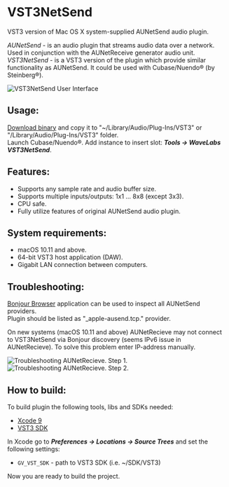 VST3NetSend
===========

VST3 version of Mac OS X system-supplied AUNetSend audio plugin.

*AUNetSend* - is an audio plugin that streams audio data over a network. Used in conjunction with the AUNetReceive generator audio unit.  
*VST3NetSend* - is a VST3 version of the plugin which provide similar functionality as AUNetSend. It could be used with Cubase/Nuendo® (by Steinberg®).


![VST3NetSend User Interface](https://raw.githubusercontent.com/vgorloff/VST3NetSend/master/Media/VST3NetSend.png)

Usage:
-----

[Download binary](https://github.com/vgorloff/VST3NetSend/releases/latest) and copy it to "~/Library/Audio/Plug-Ins/VST3" or "/Library/Audio/Plug-Ins/VST3" folder.  
Launch Cubase/Nuendo®. Add instance to insert slot: ***Tools -> WaveLabs VST3NetSend***.

Features:
--------

* Supports any sample rate and audio buffer size.
* Supports multiple inputs/outputs: 1x1 ... 8x8 (except 3x3).
* CPU safe.
* Fully utilize features of original AUNetSend audio plugin.

System requirements:
-------------------

* macOS 10.11 and above.
* 64-bit VST3 host application (DAW).
* Gigabit LAN connection between computers.

Troubleshooting:
---------------

[Bonjour Browser](http://www.tildesoft.com) application can be used to inspect all AUNetSend providers.  
Plugin should be listed as "_apple-ausend.tcp." provider.

On new systems (macOS 10.11 and above) AUNetRecieve may not connect to VST3NetSend via Bonjour discovery (seems IPv6 issue in AUNetRecieve).
To solve this problem enter IP-address manually.

![Troubleshooting AUNetRecieve. Step 1.](https://raw.githubusercontent.com/vgorloff/VST3NetSend/master/Media/Troubleshooting_AUNetRecieve_01.png)
![Troubleshooting AUNetRecieve. Step 2.](https://raw.githubusercontent.com/vgorloff/VST3NetSend/master/Media/Troubleshooting_AUNetRecieve_02.png)

How to build:
------------

To build plugin the following tools, libs and SDKs needed:  
  
* [Xcode 9](https://itunes.apple.com/en/app/xcode/id497799835?mt=12)
* [VST3 SDK](http://www.steinberg.net/en/company/developer.html)

In Xcode go to _**Preferences -> Locations -> Source Trees**_ and set the following settings:  

* `GV_VST_SDK` - path to VST3 SDK (i.e. ~/SDK/VST3)

Now you are ready to build the project.